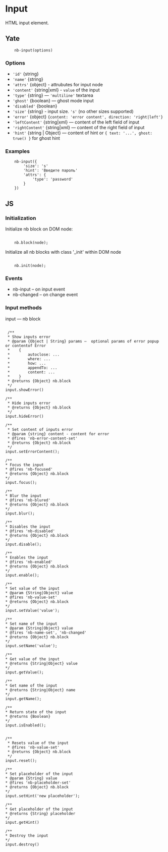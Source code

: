 # Input

HTML input element.

## Yate

```
    nb-input(options)
```

### Options

* `'id'` {string}
* `'name'` {string}
* `'attrs'` {object} - attrubutes for input node
* `'content'` {string|xml} - `value` of the input
* `'type'` {string} — `'multiline'` textarea
* `'ghost'` {boolean} — ghost mode input
* `'disabled'` {boolean}
* `'size'` {string}  - input size. `'s'` (no other sizes supported)
* `'error'` {object} `{content: 'error content', direction: 'right|left'}`
* `'leftContent'` {string|xml} — content of the left field of input
* `'rightContent'` {string|xml} — content of the right field of input
* `'hint'` {string | Object} — content of hint or `{ text: '...', ghost: true() }` for ghost hint

### Examples

```
    nb-input({
        'size': 's'
        'hint': 'Введите пароль'
        'attrs': {
            'type': 'password'
        }
    })
```


## JS

### Initialization

Initialize nb block on DOM node:

```

    nb.block(node);

```

Initialize all nb blocks with class '_init' within DOM node

```

    nb.init(node);

```
### Events

 * nb-input – on input event
 * nb-changed – on change event

### Input methods


input — nb block

```

 /**
 * Show inputs error
 * @param {Object | String} params —  optional params of error popup or contentof Error
 *    {
 *        autoclose: ...
 *        where: ...
 *        how: ...
 *        appendTo: ...
 *        content: ...
 *    }
 * @returns {Object} nb.block
 */
input.showError()

/**
 * Hide inputs error
 * @returns {Object} nb.block
 */
input.hideError()

/**
 * Set content of inputs error
 * @param {string} content - content for error
 * @fires 'nb-error-content-set'
 * @returns {Object} nb.block
 */
input.setErrorContent();

/**
* Focus the input
* @fires 'nb-focused'
* @returns {Object} nb.block
*/
input.focus();

/**
* Blur the input
* @fires 'nb-blured'
* @returns {Object} nb.block
*/
input.blur();

/**
* Disables the input
* @fires 'nb-disabled'
* @returns {Object} nb.block
*/
input.disable();

/**
* Enables the input
* @fires 'nb-enabled'
* @returns {Object} nb.block
*/
input.enable();

/**
* Set value of the input
* @param {String|Object} value
* @fires 'nb-value-set'
* @returns {Object} nb.block
*/
input.setValue('value');

/**
* Set name of the input
* @param {String|Object} value
* @fires 'nb-name-set', 'nb-changed'
* @returns {Object} nb.block
*/
input.setName('value');

/**
* Get value of the input
* @returns {String|Object} value
*/
input.getValue();

/**
* Get name of the input
* @returns {String|Object} name
*/
input.getName();

/**
* Return state of the input
* @returns {Boolean}
*/
input.isEnabled();


/**
 * Resets value of the input
 * @fires 'nb-value-set'
 * @returns {Object} nb.block
 */
input.reset();

/**
* Set placeholder of the input
* @param {String} value
* @fires 'nb-placeholder-set'
* @returns {Object} nb.block
*/
input.setHint('new placeholder');

/**
* Get placeholder of the input
* @returns {String} placeholder
*/
input.getHint()

/**
* Destroy the input
*/
input.destroy()

```
